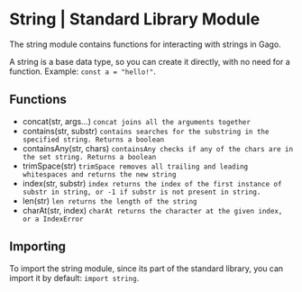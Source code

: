 # String | Standard Library Module

The string module contains functions for interacting with strings in Gago.

A string is a base data type, so you can create it directly, with no need for a function. Example: `const a = "hello!"`.

## Functions

- concat(str, args...) `concat joins all the arguments together`
- contains(str, substr) `contains searches for the substring in the specified string. Returns a boolean`
- containsAny(str, chars) `containsAny checks if any of the chars are in the set string. Returns a boolean`
- trimSpace(str) `trimSpace removes all trailing and leading whitespaces and returns the new string`
- index(str, substr) `index returns the index of the first instance of substr in string, or -1 if substr is not present in string.`
- len(str) `len returns the length of the string`
- charAt(str, index) `charAt returns the character at the given index, or a IndexError`

## Importing

To import the string module, since its part of the standard library, you can import it by default: `import string`.
